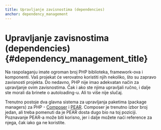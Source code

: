 ```yaml
---
title: Upravljanje zavisnostima (dependencies)
anchor: dependency_management
---
```


# Upravljanje zavisnostima (dependencies) {#dependency_management_title}

Na raspolaganju imate ogroman broj PHP biblioteka, framework-ova i komponenti. Vaš projekat će verovatno koristiti
njih nekoliko, što su zapravo zavisnosti projekta. Do nedavno, PHP nije imao adekvatan način za upravljanje ovim
zavisnostima. Čak i ako ste njima upravljali ručno, i dalje ste morali da brinete o autoloading-u. Ali to više nije slučaj.

Trenutno postoje dva glavna sistema za upravljanja paketima (package managers) za PHP - [Composer] i [PEAR].
Composer je trenutno izbor broj jedan, ali treba pomenuti da je PEAR dosta dugo bio na toj poziciji.
Poznavanje PEAR-a može biti korisno, jer i dalje možete naći reference za njega, čak iako ga ne koristite.

[Composer]: #composer_and_packagist
[PEAR]: #pear
